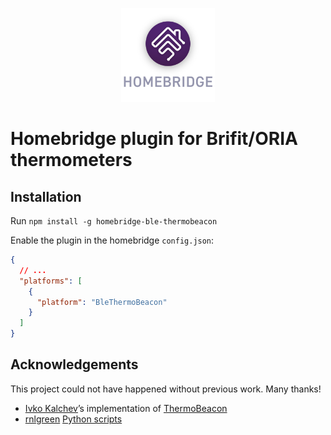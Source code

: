 
<p align="center">
<img src="https://github.com/homebridge/branding/raw/master/logos/homebridge-wordmark-logo-vertical.png" width="150">
</p>

# Homebridge plugin for Brifit/ORIA thermometers

## Installation

Run `npm install -g homebridge-ble-thermobeacon`

Enable the plugin in the homebridge `config.json`:
```json lines
{
  // ...
  "platforms": [
    {
      "platform": "BleThermoBeacon"
    }
  ]
}
```

## Acknowledgements
This project could not have happened without previous work. Many thanks!
* [Ivko Kalchev](https://github.com/iskalchev)’s implementation of [ThermoBeacon](https://github.com/iskalchev/ThermoBeacon)
* [rnlgreen](https://github.com/rnlgreen)  [Python scripts](https://github.com/rnlgreen/thermobeacon)